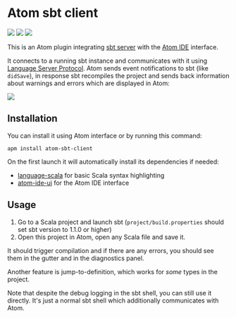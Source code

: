 # Atom sbt client

[![](https://img.shields.io/github/release/laughedelic/atom-sbt-client/all.svg)](https://github.com/laughedelic/atom-sbt-client/releases/latest)
[![](https://img.shields.io/badge/license-MPL--2.0-blue.svg)](https://www.tldrlegal.com/l/mpl-2.0)
[![](https://img.shields.io/badge/contact-gitter_chat-dd1054.svg)](https://gitter.im/laughedelic/atom-sbt-client)

This is an Atom plugin integrating [sbt server](https://developer.lightbend.com/blog/2017-11-30-sbt-1-1-0-RC1-sbt-server/#sbt-server) with the [Atom IDE](https://ide.atom.io) interface.

It connects to a running sbt instance and communicates with it using [Language Server Protocol](https://github.com/Microsoft/language-server-protocol). Atom sends event notifications to sbt (like `didSave`), in response sbt recompiles the project and sends back information about warnings and errors which are displayed in Atom:

<img src="https://user-images.githubusercontent.com/766656/32409435-015c59b0-c1ac-11e7-9de7-c3c45ae5e44e.png">

## Installation

You can install it using Atom interface or by running this command:

```
apm install atom-sbt-client
```

On the first launch it will automatically install its dependencies if needed:
+ [language-scala](https://github.com/atom-community/language-scala) for basic Scala syntax highlighting
+ [atom-ide-ui](https://github.com/facebook-atom/atom-ide-ui) for the Atom IDE interface


## Usage

1. Go to a Scala project and launch sbt (`project/build.properties` should set sbt version to 1.1.0 or higher)
2. Open this project in Atom, open any Scala file and save it.

It should trigger compilation and if there are any errors, you should see them in the gutter and in the diagnostics panel.

Another feature is jump-to-definition, which works for _some_ types in the project.

Note that despite the debug logging in the sbt shell, you can still use it directly. It's just a normal sbt shell which additionally communicates with Atom.
